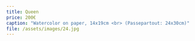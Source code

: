 ```yaml
---
title: Queen
price: 200€
caption: "Watercolor on paper, 14x19cm <br> (Passepartout: 24x30cm)" 
file: /assets/images/24.jpg
---
```

